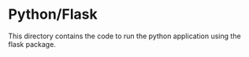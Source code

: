 # Python/Flask

This directory contains the code to run the python application using the flask package.
